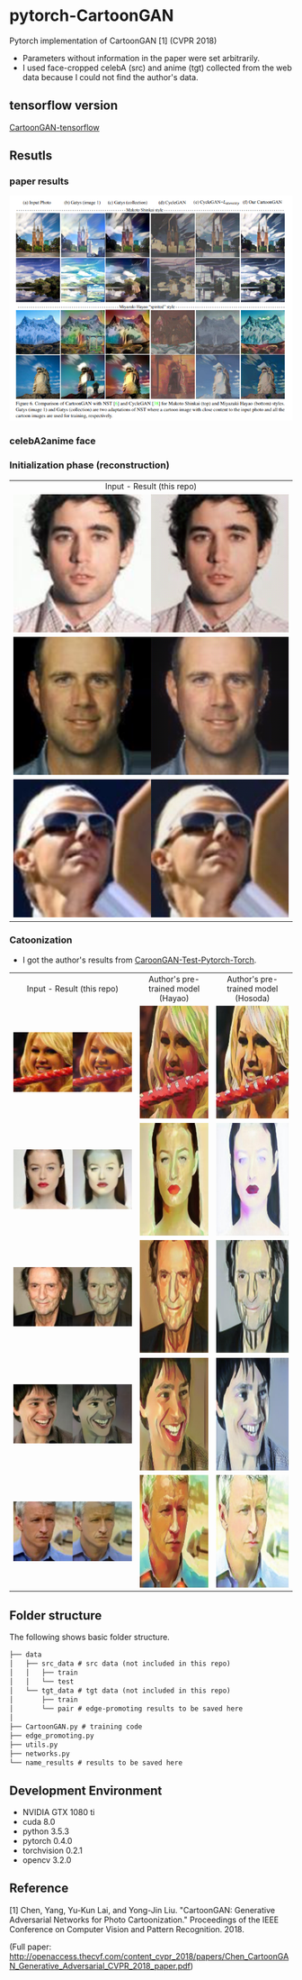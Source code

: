 # pytorch-CartoonGAN
Pytorch implementation of CartoonGAN [1] (CVPR 2018)
 * Parameters without information in the paper were set arbitrarily.
 * I used face-cropped celebA (src) and anime (tgt) collected from the web data because I could not find the author's data.
## tensorflow version
[CartoonGAN-tensorflow](https://github.com/taki0112/CartoonGAN-Tensorflow)

## Resutls
### paper results
<img src = 'assets/paper_results.png'>

### celebA2anime face
### Initialization phase (reconstruction)
<table align='center'>
<tr align='center'>
<td> Input - Result (this repo) </td>
</tr>
<tr>
<td><img src = 'assets/Initialization_phase_result1.png'>
</tr>
<tr>
<td><img src = 'assets/Initialization_phase_result2.png'>
</tr>
<tr>
<td><img src = 'assets/Initialization_phase_result3.png'>
</tr>
</table>

### Catoonization
* I got the author's results from [CaroonGAN-Test-Pytorch-Torch](https://github.com/Yijunmaverick/CartoonGAN-Test-Pytorch-Torch).
<table align='center'>
<tr align='center'>
<td> Input - Result (this repo) </td>
<td> Author's pre-trained model (Hayao) </td>
<td> Author's pre-trained model (Hosoda) </td>
</tr>
<tr>
<td><img src = 'assets/Cartoonization_result1.png'>
<td><img src = 'assets/00055_Hayao.jpg' height = '200px'>
<td><img src = 'assets/00055_Hosoda.jpg' height = '200px'>
</tr>
<tr>
<td><img src = 'assets/Cartoonization_result2.png'>
<td><img src = 'assets/00009_Hayao.jpg' height = '200px'>
<td><img src = 'assets/00009_Hosoda.jpg' height = '200px'>
</tr>
<tr>
<td><img src = 'assets/Cartoonization_result3.png'>
<td><img src = 'assets/00010_Hayao.jpg' height = '200px'>
<td><img src = 'assets/00010_Hosoda.jpg' height = '200px'>
</tr>
<tr>
<td><img src = 'assets/Cartoonization_result4.png'>
<td><img src = 'assets/00155_Hayao.jpg' height = '200px'>
<td><img src = 'assets/00155_Hosoda.jpg' height = '200px'>
</tr>
<tr>
<td><img src = 'assets/Cartoonization_result5.png'>
<td><img src = 'assets/00014_Hayao.jpg' height = '200px'>
<td><img src = 'assets/00014_Hosoda.jpg' height = '200px'>
</tr>
</table>


## Folder structure
The following shows basic folder structure.
```
├── data
│   ├── src_data # src data (not included in this repo)
│   │   ├── train 
│   │   └── test
│   └── tgt_data # tgt data (not included in this repo)
│       ├── train 
│       └── pair # edge-promoting results to be saved here
│
├── CartoonGAN.py # training code
├── edge_promoting.py
├── utils.py
├── networks.py
└── name_results # results to be saved here
```

## Development Environment

* NVIDIA GTX 1080 ti
* cuda 8.0
* python 3.5.3
* pytorch 0.4.0
* torchvision 0.2.1
* opencv 3.2.0

## Reference

[1] Chen, Yang, Yu-Kun Lai, and Yong-Jin Liu. "CartoonGAN: Generative Adversarial Networks for Photo Cartoonization." Proceedings of the IEEE Conference on Computer Vision and Pattern Recognition. 2018.

(Full paper: http://openaccess.thecvf.com/content_cvpr_2018/papers/Chen_CartoonGAN_Generative_Adversarial_CVPR_2018_paper.pdf)
